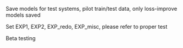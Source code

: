 Save models for test systems, pilot train/test data, only loss-improve models saved
  
Set EXP1, EXP2, EXP_redo, EXP_misc, please refer to proper test
 
Beta testing
  
   
 
